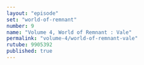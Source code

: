 ```yaml
---
layout: "episode"
set: "world-of-remnant"
number: 9
name: "Volume 4, World of Remnant : Vale"
permalink: "volume-4/world-of-remnant-vale"
rutube: 9905392
published: true
---
```

